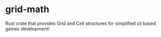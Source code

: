 # grid-math
Rust crate that provides Grid and Cell structures for simplified cli based games development!
